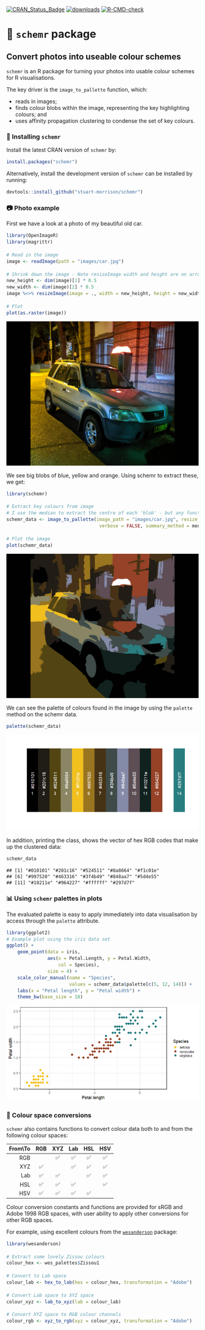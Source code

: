 <!-- badges: start -->
[![CRAN_Status_Badge](http://www.r-pkg.org/badges/version/schemr)](https://cran.r-project.org/package=schemr)
[![downloads](http://cranlogs.r-pkg.org/badges/grand-total/schemr)](https://cran.r-project.org/package=schemr)
[![R-CMD-check](https://github.com/stuart-morrison/schemr/actions/workflows/R-CMD-check.yaml/badge.svg)](https://github.com/stuart-morrison/schemr/actions/workflows/R-CMD-check.yaml)
<!-- badges: end -->


:rainbow: `schemr` package
================


Convert photos into useable colour schemes
------------------------------------------

`schemr` is an R package for turning your photos into usable colour
schemes for R visualisations.

The key driver is the `image_to_pallette` function, which:

-   reads in images;
-   finds colour blobs within the image, representing the key
    highlighting colours; and
-   uses affinity propagation clustering to condense the set of key
    colours.

### :hammer: Installing `schemr`

Install the latest CRAN version of `schemr` by:
``` r
install.packages("schemr")
```

Alternatively, install the development version of `schemr` can be installed by running:
``` r
devtools::install_github("stuart-morrison/schemr")
```

### :camera: Photo example

First we have a look at a photo of my beautiful old car.

``` r
library(OpenImageR)
library(magrittr)

# Read in the image
image <- readImage(path = "images/car.jpg")

# Shrink down the image - Note resizeImage width and height are on array dimensions, rather than on image dimensions
new_height <- dim(image)[1] * 0.5
new_width <- dim(image)[2] * 0.5
image %<>% resizeImage(image = ., width = new_height, height = new_width)

# Plot
plot(as.raster(image))
```

![](https://github.com/stuart-morrison/schemr/blob/master/README_files/figure-markdown_github/car_small.jpg?raw=true)

We see big blobs of blue, yellow and orange. Using schemr to extract these, we
get:

``` r
library(schemr)

# Extract key colours from image
# I use the median to extract the centre of each 'blob' - but any function summary function, eg, mean, max, min, will all work
schemr_data <- image_to_pallette(image_path = "images/car.jpg", resize_factor = 0.5,
                                  verbose = FALSE, summary_method = median)

# Plot the image
plot(schemr_data)
```

![](https://github.com/stuart-morrison/schemr/blob/master/README_files/figure-markdown_github/car_clustered.jpg?raw=true)

We can see the palette of colours found in the image by using the `palette` method on the schemr data.

``` r
palette(schemr_data)
```
![](https://github.com/stuart-morrison/schemr/blob/master/README_files/figure-markdown_github/car_palette.jpg?raw=true)

In addition, printing the class, shows the vector of hex RGB codes that
make up the clustered data:

``` r
schemr_data
```

    ## [1] "#010101" "#201c16" "#524511" "#8a8664" "#f1c01e"
    ## [6] "#997520" "#463316" "#3f4b49" "#848aa7" "#5d4e55"
    ## [11] "#10211e" "#964227" "#ffffff" "#297d7f"

### :bar_chart: Using `schemr` palettes in plots

The evaluated palette is easy to apply immediately into data visualisation by access through the `palette` attribute.

``` r
library(ggplot2)
# Example plot using the iris data set
ggplot() +
    geom_point(data = iris,
               aes(x = Petal.Length, y = Petal.Width,
                   col = Species),
               size = 4) +
    scale_color_manual(name = "Species",
                       values = schemr_data$palette[c(5, 12, 14)]) +
    labs(x = "Petal length", y = "Petal width") +
    theme_bw(base_size = 18)
```
![](https://github.com/stuart-morrison/schemr/blob/master/README_files/figure-markdown_github/car_ggplot.jpg?raw=true)

### :raised_hands: Colour space conversions

`schemr` also contains functions to convert colour data both to and
from the following colour spaces:

|From\To|         RGB         |         XYZ         |         Lab         |         HSL         |         HSV        |
| ---:  |        :---:        |        :---:        |        :---:        |        :---:        |        :---:       |
|  RGB  |                     | :white_check_mark:  | :white_check_mark:  |  :white_check_mark: | :white_check_mark: |
|  XYZ  | :white_check_mark:  |                     | :white_check_mark:  |  :white_check_mark: | :white_check_mark: |
|  Lab  | :white_check_mark:  | :white_check_mark:  |                     |  :white_check_mark: | :white_check_mark: |
|  HSL  | :white_check_mark:  | :white_check_mark:  | :white_check_mark:  |                     | :white_check_mark: |
|  HSV  | :white_check_mark:  | :white_check_mark:  | :white_check_mark:  | :white_check_mark:  |                    |


Colour conversion constants and functions are provided for sRGB and
Adobe 1998 RGB spaces, with user ability to apply other conversions for
other RGB spaces.

For example, using excellent colours from the
[`wesanderson`](https://github.com/karthik/wesanderson) package:

``` r
library(wesanderson)

# Extract some lovely Zissou colours
colour_hex <- wes_palettes$Zissou1

# Convert to Lab space
colour_lab <- hex_to_lab(hex = colour_hex, transformation = "Adobe")

# Convert Lab space to XYZ space
colour_xyz <- lab_to_xyz(lab = colour_lab)

# Convert XYZ space to RGB colour channels
colour_rgb <- xyz_to_rgb(xyz = colour_xyz, transformation = "Adobe")
```
